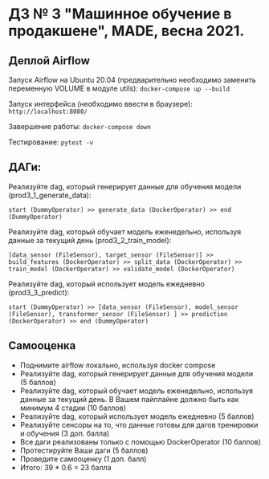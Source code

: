# ДЗ № 3 "Машинное обучение в продакшене", MADE, весна 2021.

## Деплой Airflow
Запуск Airflow на Ubuntu 20.04 (предварительно необходимо заменить переменную VOLUME в модуле utils):
```docker-compose up --build```  

Запуск интерфейса (необходимо ввести в браузере):
```http://localhost:8080/```  

Завершение работы:
```docker-compose down```  

Тестирование:
```pytest -v```  

## ДАГи:
Реализуйте dag, который генерирует данные для обучения модели (prod3_1_generate_data):

    start (DummyOperator) >> generate_data (DockerOperator) >> end (DummyOperator)

Реализуйте dag, который обучает модель еженедельно, используя данные за текущий день (prod3_2_train_model):

    [data_sensor (FileSensor), target_sensor (FileSensor)] >> build_features (DockerOperator) >> split_data (DockerOperator) >> train_model (DockerOperator) >> validate_model (DockerOperator)

Реализуйте dag, который использует модель ежедневно (prod3_3_predict):

    start (DummyOperator) >> [data_sensor (FileSensor), model_sensor (FileSensor), transformer_sensor (FileSensor) ] >> prediction (DockerOperator) >> end (DummyOperator)

## Самооценка
+ Поднимите airflow локально, используя docker compose 
+ Реализуйте dag, который генерирует данные для обучения модели (5 баллов)
+ Реализуйте dag, который обучает модель еженедельно, используя данные за текущий день. В Вашем пайплайне должно быть как минимум 4 стадии (10 баллов) 
+ Реализуйте dag, который использует модель ежедневно (5 баллов)
+ Реализуйте сенсоры на то, что данные готовы для дагов тренировки и обучения (3 доп. балла)
+ Все даги реализованы только с помощью DockerOperator (10 баллов)
+ Протестируйте Ваши даги (5 баллов) 
+ Проведите самооценку (1 доп. балл)
+ Итого: 39 * 0.6 = 23 балла